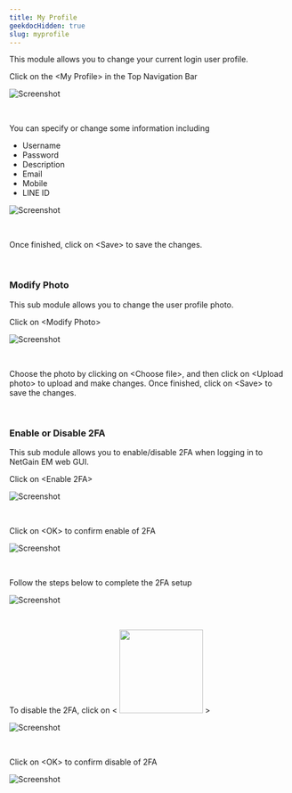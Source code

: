 ```yaml
---
title: My Profile
geekdocHidden: true
slug: myprofile
---
```


This module allows you to change your current login user profile.

Click on the \<My Profile> in the Top Navigation Bar

![Screenshot](/cloud_vista/sysadmin/images/profile1.png)

&nbsp;

You can specify or change some information including 
* Username
* Password
* Description
* Email
* Mobile
* LINE ID

![Screenshot](/cloud_vista/sysadmin/images/profile2.png)

&nbsp;

Once finished, click on \<Save> to save the changes.

&nbsp;

### Modify Photo
This sub module allows you to change the user profile photo.

Click on \<Modify Photo>

![Screenshot](/cloud_vista/sysadmin/images/profile3.png)

&nbsp;

Choose the photo by clicking on \<Choose file>, and then click on \<Upload photo> to upload and make changes.  Once finished, click on \<Save> to save the changes.

&nbsp;

### Enable or Disable 2FA
This sub module allows you to enable/disable 2FA when logging in to NetGain EM web GUI.

Click on \<Enable 2FA>

![Screenshot](/cloud_vista/sysadmin/images/2fa1.png)

&nbsp;

Click on \<OK> to confirm enable of 2FA

![Screenshot](/cloud_vista/sysadmin/images/2fa2.png)

&nbsp;

Follow the steps below to complete the 2FA setup

![Screenshot](/cloud_vista/sysadmin/images/2fa3.png)

&nbsp;

To disable the 2FA, click on < <img src="/cloud_vista/sysadmin/images/disableicon.PNG" width="150px"> >

![Screenshot](/cloud_vista/sysadmin/images/2fa4.png)

&nbsp;

Click on \<OK> to confirm disable of 2FA

![Screenshot](/cloud_vista/sysadmin/images/2fa2.png)


